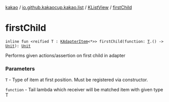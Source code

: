 [kakao](../../index.md) / [io.github.kakaocup.kakao.list](../index.md) / [KListView](index.md) / [firstChild](./first-child.md)

# firstChild

`inline fun <reified T : `[`KAdapterItem`](../-k-adapter-item/index.md)`<*>> firstChild(function: `[`T`](first-child.md#T)`.() -> `[`Unit`](https://kotlinlang.org/api/latest/jvm/stdlib/kotlin/-unit/index.html)`): `[`Unit`](https://kotlinlang.org/api/latest/jvm/stdlib/kotlin/-unit/index.html)

Performs given actions/assertion on first child in adapter

### Parameters

`T` - Type of item at first position. Must be registered via constructor.

`function` - Tail lambda which receiver will be matched item with given type T